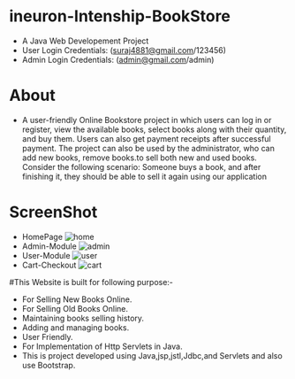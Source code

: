 # ineuron-Intenship-BookStore
+ A Java Web Developement Project
+ User Login Credentials: (suraj4881@gmail.com/123456)
+ Admin Login Credentials: (admin@gmail.com/admin)
# About
+ A user-friendly Online Bookstore project in which users can log in or register, view the available books, select books along with their quantity, and buy them. Users     can also get payment receipts after successful payment. The project can also be used by the administrator, who can add new books, remove books.to sell both new and       used books. Consider the following scenario: Someone buys a book, and after finishing it, they should be able to sell it again using
  our application

# ScreenShot
+ HomePage
![home](https://user-images.githubusercontent.com/33785415/233817841-304a5284-b08e-4134-9f7f-7820e4e483d9.png)
+ Admin-Module
![admin](https://user-images.githubusercontent.com/33785415/233818304-0fd4821a-0eb1-4204-b6e9-e4905e94e21f.png)
+ User-Module
![user](https://user-images.githubusercontent.com/33785415/233818327-9c46ea7a-3f67-4c47-bcb8-7114f661dd92.png)
+ Cart-Checkout
![cart](https://user-images.githubusercontent.com/33785415/233818406-1abb1ca7-6739-4070-9c79-6313b5165626.png)

#This Website is built for following purpose:-
+ For Selling New Books Online.
+ For Selling Old Books Online.
+ Maintaining books selling history.
+ Adding and managing books.
+ User Friendly.
+ For Implementation of Http Servlets in Java.
+ This is project developed using Java,jsp,jstl,Jdbc,and Servlets and also use Bootstrap.
